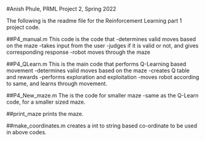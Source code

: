 #Anish Phule, PRML Project 2, Spring 2022

The following is the readme file for the Reinforcement Learning part 1 project code.

##P4_manual.m
This code is the code that 
-determines valid moves based on the maze
-takes input from the user
-judges if it is valid or not, and gives corresponding response
-robot moves through the maze

##P4_QLearn.m
This is the main code that performs Q-Learning based movement
-determines valid moves based on the maze
-creates Q table and rewards
-performs exploration and exploitation
-moves robot according to same, and learns through movement.

##P4_New_maze.m
The is the code for smaller maze
-same as the Q-Learn code, for a smaller sized maze.


##print_maze
prints the maze.

##make_coordinates.m
creates a int to string based co-ordinate to be used in above codes.